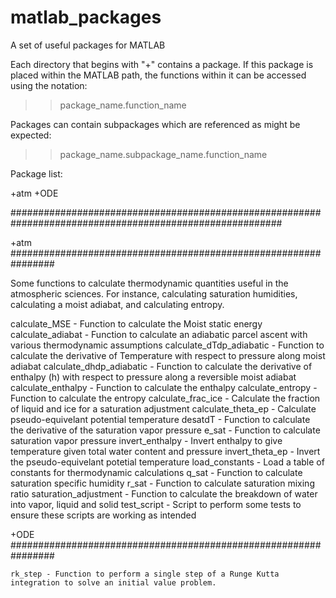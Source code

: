 # matlab_packages

A set of useful packages for MATLAB

Each directory that begins with "+" contains a package. If this package is placed within the
MATLAB path, the functions within it can be accessed using the notation:

  >> package_name.function_name

Packages can contain subpackages which are referenced as might be expected:

  >> package_name.subpackage_name.function_name





Package list:

+atm
+ODE


#########################################################################################################




+atm		################################################################

   Some functions to calculate thermodynamic quantities useful in the atmospheric sciences.
   For instance, calculating saturation humidities, calculating a moist adiabat, and calculating entropy.

   calculate_MSE                  - Function to calculate the Moist static energy
   calculate_adiabat              - Function to calculate an adiabatic parcel ascent with various thermodynamic assumptions
   calculate_dTdp_adiabatic       - Function to calculate the derivative of Temperature with respect to pressure along moist adiabat 
   calculate_dhdp_adiabatic       - Function to calculate the derivative of enthalpy (h) with respect to pressure along a reversible moist adiabat 
   calculate_enthalpy             - Function to calculate the enthalpy
   calculate_entropy              - Function to calculate the entropy
   calculate_frac_ice             - Calculate the fraction of liquid and ice for a saturation adjustment
   calculate_theta_ep             - Calculate pseudo-equivelant potential temperature
   desatdT                        - Function to calculate the derivative of the saturation vapor pressure
   e_sat                          - Function to calculate saturation vapor pressure
   invert_enthalpy                - Invert enthalpy to give temperature given total water content and pressure
   invert_theta_ep                - Invert the pseudo-equivelant potetial temperature
   load_constants                 - Load a table of constants for thermodynamic calculations
   q_sat                          - Function to calculate saturation specific humidity
   r_sat                          - Function to calculate saturation mixing ratio
   saturation_adjustment          - Function to calculate the breakdown of water into vapor, liquid and solid 
   test_script                    - Script to perform some tests to ensure these scripts are working as intended

+ODE	################################################################

    rk_step - Function to perform a single step of a Runge Kutta integration to solve an initial value problem.




